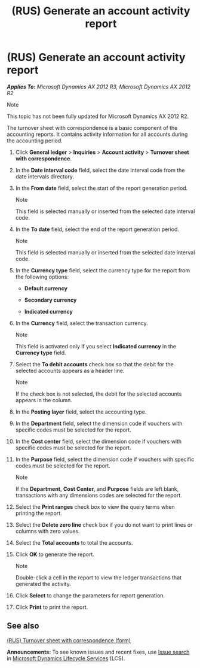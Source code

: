 ﻿---
title: (RUS) Generate an account activity report
TOCTitle: (RUS) Generate an account activity report
ms:assetid: 26e2e68e-c65c-4b21-bc9a-cafadd0d52a7
ms:mtpsurl: https://technet.microsoft.com/en-us/library/JJ665214(v=AX.60)
ms:contentKeyID: 49387304
ms.date: 04/18/2014
mtps_version: v=AX.60
---

# (RUS) Generate an account activity report 


_**Applies To:** Microsoft Dynamics AX 2012 R3, Microsoft Dynamics AX 2012 R2_


> [!NOTE]
> <P>This topic has not been fully updated for Microsoft Dynamics AX 2012 R2.</P>



The turnover sheet with correspondence is a basic component of the accounting reports. It contains activity information for all accounts during the accounting period.

1.  Click **General ledger** \> **Inquiries** \> **Account activity** \> **Turnover sheet with correspondence**.

2.  In the **Date interval code** field, select the date interval code from the date intervals directory.

3.  In the **From date** field, select the start of the report generation period.
    

    > [!NOTE]
    > <P>This field is selected manually or inserted from the selected date interval code.</P>



4.  In the **To date** field, select the end of the report generation period.
    

    > [!NOTE]
    > <P>This field is selected manually or inserted from the selected date interval code.</P>



5.  In the **Currency type** field, select the currency type for the report from the following options:
    
      - **Default currency**
    
      - **Secondary currency**
    
      - **Indicated currency**

6.  In the **Currency** field, select the transaction currency.
    

    > [!NOTE]
    > <P>This field is activated only if you select <STRONG>Indicated currency</STRONG> in the <STRONG>Currency type</STRONG> field.</P>



7.  Select the **To debit accounts** check box so that the debit for the selected accounts appears as a header line.
    

    > [!NOTE]
    > <P>If the check box is not selected, the debit for the selected accounts appears in the column.</P>



8.  In the **Posting layer** field, select the accounting type.

9.  In the **Department** field, select the dimension code if vouchers with specific codes must be selected for the report.

10. In the **Cost center** field, select the dimension code if vouchers with specific codes must be selected for the report.

11. In the **Purpose** field, select the dimension code if vouchers with specific codes must be selected for the report.
    

    > [!NOTE]
    > <P>If the <STRONG>Department</STRONG>, <STRONG>Cost Center</STRONG>, and <STRONG>Purpose</STRONG> fields are left blank, transactions with any dimensions codes are selected for the report.</P>



12. Select the **Print ranges** check box to view the query terms when printing the report.

13. Select the **Delete zero line** check box if you do not want to print lines or columns with zero values.

14. Select the **Total accounts** to total the accounts.

15. Click **OK** to generate the report.
    

    > [!NOTE]
    > <P>Double-click a cell in the report to view the ledger transactions that generated the activity.</P>



16. Click **Select** to change the parameters for report generation.

17. Click **Print** to print the report.

## See also

[(RUS) Turnover sheet with correspondence (form)](https://technet.microsoft.com/en-us/library/jj665416\(v=ax.60\))

  
**Announcements:** To see known issues and recent fixes, use [Issue search](http://go.microsoft.com/fwlink/?linkid=389258) in [Microsoft Dynamics Lifecycle Services](http://go.microsoft.com/fwlink/?linkid=306505) (LCS).

